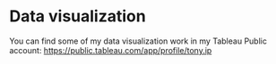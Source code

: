 # Data visualization
You can find some of my data visualization work in my Tableau Public account:
https://public.tableau.com/app/profile/tony.ip
